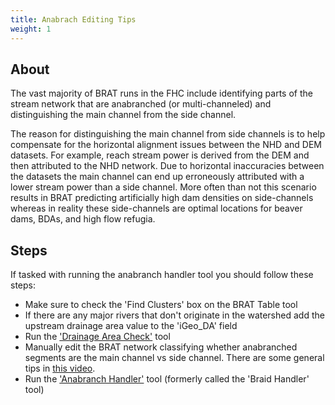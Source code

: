 ```yaml
---
title: Anabrach Editing Tips
weight: 1
---
```


## About

The vast majority of BRAT runs in the FHC include identifying parts of the stream network that are anabranched (or multi-channeled) and distinguishing the main channel from the side channel.  

The reason for distinguishing the main channel from side channels is to help compensate for the horizontal alignment issues between the NHD and DEM datasets.  For example, reach stream power is derived from the DEM and then attributed to the NHD network.  Due to horizontal inaccuracies between the datasets the main channel can end up erroneously attributed with a lower stream power than a side channel.  More often than not this scenario results in BRAT predicting artificially high dam densities on side-channels whereas in reality these side-channels are optimal locations for beaver dams, BDAs, and high flow refugia.

## Steps

If tasked with running the anabranch handler tool you should follow these steps:

- Make sure to check the 'Find Clusters' box on the BRAT Table tool 
- If there are any major rivers that don't originate in the watershed add the upstream drainage area value to the 'iGeo_DA' field
- Run the ['Drainage Area Check'](http://brat.riverscapes.xyz/Documentation/Tutorials/StepByStep/3.1-DrainageAreaCheck) tool
- Manually edit the BRAT network classifying whether anabranched segments are the main channel vs side channel.  There are some general tips in [this video](https://youtu.be/JFzYE_Cnjjw).
- Run the ['Anabranch Handler'](http://brat.riverscapes.xyz/Documentation/Tutorials/StepByStep/3.2-BRATBraidHandler.html)  tool (formerly called the 'Braid Handler' tool)

